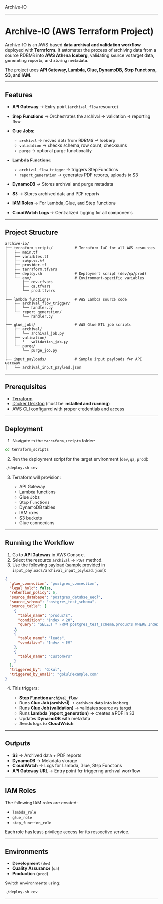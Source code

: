 Archive-IO

---

# Archive-IO (AWS Terraform Project)

Archive-IO is an AWS-based **data archival and validation workflow** deployed with **Terraform**.
It automates the process of archiving data from a source RDBMS into **AWS Athena Iceberg**, validating source vs target data, generating reports, and storing metadata.

The project uses **API Gateway, Lambda, Glue, DynamoDB, Step Functions, S3, and IAM**.

---

## Features

* **API Gateway** → Entry point (`archival_flow` resource)
* **Step Functions** → Orchestrates the archival → validation → reporting flow
* **Glue Jobs**:

  * `archival` → moves data from RDBMS → Iceberg
  * `validation` → checks schema, row count, checksums
  * `purge` → optional purge functionality
* **Lambda Functions**:

  * `archival_flow_trigger` → triggers Step Functions
  * `report_generation` → generates PDF reports, uploads to S3
* **DynamoDB** → Stores archival and purge metadata
* **S3** → Stores archived data and PDF reports
* **IAM Roles** → For Lambda, Glue, and Step Functions
* **CloudWatch Logs** → Centralized logging for all components

---

##  Project Structure

```
archive-io/
├── terraform_scripts/          # Terraform IaC for all AWS resources
│   ├── main.tf
│   ├── variables.tf
│   ├── outputs.tf
│   ├── provider.tf
│   ├── terraform.tfvars
│   ├── deploy.sh               # Deployment script (dev/qa/prod)
│   └── env/                    # Environment-specific variables
│       ├── dev.tfvars
│       ├── qa.tfvars
│       └── prod.tfvars
│
├── lambda_functions/           # AWS Lambda source code
│   ├── archival_flow_trigger/
│   │   └── handler.py
│   └── report_generation/
│       └── handler.py
│
├── glue_jobs/                  # AWS Glue ETL job scripts
│   ├── archival/
│   │   └── archival_job.py
│   ├── validation/
│   │   └── validation_job.py
│   └── purge/
│       └── purge_job.py
│
├── input_payloads/             # Sample input payloads for API Gateway
│   └── archival_input_payload.json

```

---

##  Prerequisites

* [Terraform](https://developer.hashicorp.com/terraform/downloads)
* [Docker Desktop](https://www.docker.com/products/docker-desktop) (must be **installed and running**)
* AWS CLI configured with proper credentials and access

---

##  Deployment

1. Navigate to the `terraform_scripts` folder:

```bash
cd terraform_scripts
```

2. Run the deployment script for the target environment (`dev`, `qa`, `prod`):

```bash
./deploy.sh dev
```

3. Terraform will provision:

   * API Gateway
   * Lambda functions
   * Glue Jobs
   * Step Functions
   * DynamoDB tables
   * IAM roles
   * S3 buckets
   * Glue connections

---

##  Running the Workflow

1. Go to **API Gateway** in AWS Console.
2. Select the resource `archival` → `POST` method.
3. Use the following payload (sample provided in `input_payloads/archival_input_payload.json`):

```json
{
  "glue_connection": "postgres_connection",
  "legal_hold": false,
  "retention_policy": 6,
  "source_database": "postgres_databse_eeql",
  "source_schema": "postgres_test_schema",
  "source_table": [
    {
      "table_name": "products",
      "condition": "Index < 20",
      "query": "SELECT * FROM postgres_test_schema.products WHERE Index < 20"
    },
    {
      "table_name": "leads",
      "condition": "Index < 50"
    },
    {
      "table_name": "customers"
    }
  ],
  "triggered_by": "Gokul",
  "triggered_by_email": "gokul@example.com"
}

```

4. This triggers:

   * **Step Function `archival_flow`**
   * Runs **Glue Job (archival)** → archives data into Iceberg
   * Runs **Glue Job (validation)** → validates source vs target
   * Runs **Lambda (report_generation)** → creates a PDF in S3
   * Updates **DynamoDB** with metadata
   * Sends logs to **CloudWatch**

---

##  Outputs

* **S3** → Archived data + PDF reports
* **DynamoDB** → Metadata storage
* **CloudWatch** → Logs for Lambda, Glue, Step Functions
* **API Gateway URL** → Entry point for triggering archival workflow

---

## IAM Roles

The following IAM roles are created:

* `lambda_role`
* `glue_role`
* `step_function_role`

Each role has least-privilege access for its respective service.

---

## Environments

* **Development** (`dev`)
* **Quality Assurance** (`qa`)
* **Production** (`prod`)

Switch environments using:

```bash
./deploy.sh dev
```

---




